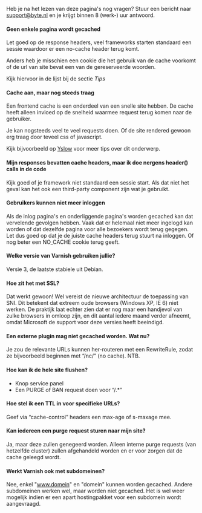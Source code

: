 Heb je na het lezen van deze pagina's nog vragen? Stuur een bericht naar support@byte.nl en je krijgt binnen 8 (werk-) uur antwoord.

#### Geen enkele pagina wordt gecached  

Let goed op de response headers, veel frameworks starten standaard een sessie waardoor er een no-cache header terug komt.

Anders heb je misschien een cookie die het gebruik van de cache voorkomt of de url van site bevat een van de gereserveerde woorden.  

Kijk hiervoor in de lijst bij de sectie *Tips*  

#### Cache aan, maar nog steeds traag

Een frontend cache is een onderdeel van een snelle site hebben.  De cache heeft alleen invloed op de snelheid waarmee request terug komen naar de gebruiker.  

Je kan nogsteeds veel te veel requests doen. Of de site rendered gewoon erg traag door teveel css of javascript.  

Kijk bijvoorbeeld op [Yslow](http://yslow.org/) voor meer tips over dit onderwerp.  

#### Mijn responses bevatten cache headers, maar ik doe nergens header() calls in de code

Kijk goed of je framework niet standaard een sessie start. Als dat niet het geval kan het ook een third-party component zijn wat je gebruikt.  

#### Gebruikers kunnen niet meer inloggen

Als de inlog pagina's en onderliggende pagina's worden gecached kan dat vervelende gevolgen hebben. Vaak dat er helemaal niet meer ingelogd kan worden of dat dezelfde pagina voor alle bezoekers wordt terug gegegen. Let dus goed op dat je de juiste cache headers terug stuurt na inloggen. Of nog beter een NO_CACHE cookie terug geeft.

#### Welke versie van Varnish gebruiken jullie?

Versie 3, de laatste stabiele uit Debian.  

#### Hoe zit het met SSL?

Dat werkt gewoon! Wel vereist de nieuwe architectuur de toepassing van SNI. Dit betekent dat extreem oude browsers (Windows XP, IE 6) niet werken. De praktijk laat echter zien dat er nog maar een handjevol van zulke browsers in omloop zijn, en dit aantal iedere maand verder afneemt, omdat Microsoft de support voor deze versies heeft beeindigd.

#### Een externe plugin mag niet gecached worden. Wat nu?

Je zou de relevante URLs kunnen her-routeren met een RewriteRule, zodat ze bijvoorbeeld beginnen met “/nc/” (no cache). NTB.

#### Hoe kan ik de hele site flushen?

- Knop service panel  
- Een PURGE of BAN request doen voor “/.*”  

#### Hoe stel ik een TTL in voor specifieke URLs?

Geef via “cache-control” headers een max-age of s-maxage mee.  

#### Kan iedereen een purge request sturen naar mijn site?

Ja, maar deze zullen genegeerd worden. Alleen interne purge requests (van hetzelfde cluster) zullen afgehandeld worden en er voor zorgen dat de cache geleegd wordt.

#### Werkt Varnish ook met subdomeinen?

Nee, enkel "www.domein" en "domein" kunnen worden gecached. Andere subdomeinen werken wel, maar worden niet gecached. Het is wel weer mogelijk indien er een apart hostingpakket voor een subdomein wordt aangevraagd.
